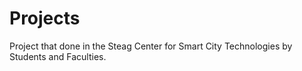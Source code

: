 # Projects
Project that done in the Steag Center for Smart City Technologies by Students and Faculties.
